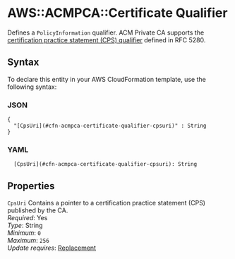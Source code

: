 # AWS::ACMPCA::Certificate Qualifier<a name="aws-properties-acmpca-certificate-qualifier"></a>

Defines a `PolicyInformation` qualifier\. ACM Private CA supports the [certification practice statement \(CPS\) qualifier](https://tools.ietf.org/html/rfc5280#section-4.2.1.4) defined in RFC 5280\. 

## Syntax<a name="aws-properties-acmpca-certificate-qualifier-syntax"></a>

To declare this entity in your AWS CloudFormation template, use the following syntax:

### JSON<a name="aws-properties-acmpca-certificate-qualifier-syntax.json"></a>

```
{
  "[CpsUri](#cfn-acmpca-certificate-qualifier-cpsuri)" : String
}
```

### YAML<a name="aws-properties-acmpca-certificate-qualifier-syntax.yaml"></a>

```
  [CpsUri](#cfn-acmpca-certificate-qualifier-cpsuri): String
```

## Properties<a name="aws-properties-acmpca-certificate-qualifier-properties"></a>

`CpsUri`  <a name="cfn-acmpca-certificate-qualifier-cpsuri"></a>
Contains a pointer to a certification practice statement \(CPS\) published by the CA\.  
*Required*: Yes  
*Type*: String  
*Minimum*: `0`  
*Maximum*: `256`  
*Update requires*: [Replacement](https://docs.aws.amazon.com/AWSCloudFormation/latest/UserGuide/using-cfn-updating-stacks-update-behaviors.html#update-replacement)